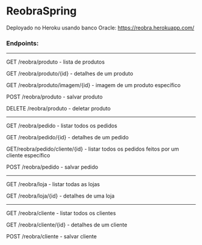 # ReobraSpring

Deployado no Heroku usando banco Oracle: https://reobra.herokuapp.com/

### Endpoints:

---
GET /reobra/produto - lista de produtos

GET /reobra/produto/{id} - detalhes de um produto

GET /reobra/produto/imagem/{id} - imagem de um produto específico

POST /reobra/produto - salvar produto

DELETE /reobra/produto - deletar produto

---

GET /reobra/pedido - listar todos os pedidos

GET /reobra/pedido/{id} - detalhes de um pedido

GET/reobra/pedido/cliente/{id} - listar todos os pedidos feitos por um cliente específico

POST /reobra/pedido - salvar pedido

----

GET /reobra/loja - listar todas as lojas

GET /reobra/loja/{id} - detalhes de uma loja

-----

GET /reobra/cliente - listar todos os clientes

GET /reobra/cliente/{id} - detalhes de um cliente

POST /reobra/cliente - salvar cliente